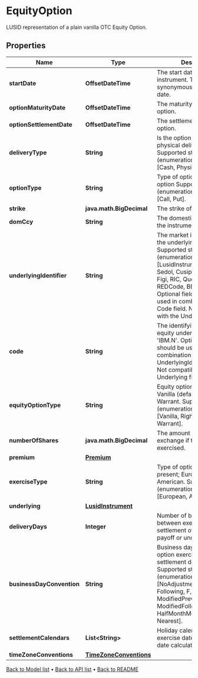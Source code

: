 

# EquityOption

LUSID representation of a plain vanilla OTC Equity Option.

## Properties

| Name | Type | Description | Notes |
|------------ | ------------- | ------------- | -------------|
|**startDate** | **OffsetDateTime** | The start date of the instrument. This is normally synonymous with the trade-date. |  |
|**optionMaturityDate** | **OffsetDateTime** | The maturity date of the option. |  |
|**optionSettlementDate** | **OffsetDateTime** | The settlement date of the option. |  [optional] |
|**deliveryType** | **String** | Is the option cash settled or physical delivery of option  Supported string (enumeration) values are: [Cash, Physical]. |  |
|**optionType** | **String** | Type of optionality for the option  Supported string (enumeration) values are: [Call, Put]. |  |
|**strike** | **java.math.BigDecimal** | The strike of the option. |  |
|**domCcy** | **String** | The domestic currency of the instrument. |  |
|**underlyingIdentifier** | **String** | The market identifier type of the underlying code, e.g RIC.  Supported string (enumeration) values are: [LusidInstrumentId, Isin, Sedol, Cusip, ClientInternal, Figi, RIC, QuotePermId, REDCode, BBGId, ICECode]. Optional field, should be used in combination with the Code field. Not compatible with the Underlying field. |  [optional] |
|**code** | **String** | The identifying code for the equity underlying, e.g. &#39;IBM.N&#39;. Optional field, should be used in combination with the UnderlyingIdentifier field. Not compatible with the Underlying field. |  [optional] |
|**equityOptionType** | **String** | Equity option types. E.g. Vanilla (default), RightsIssue, Warrant.  Supported string (enumeration) values are: [Vanilla, RightsIssue, Warrant]. |  [optional] |
|**numberOfShares** | **java.math.BigDecimal** | The amount of shares to exchange if the option is exercised. |  [optional] |
|**premium** | [**Premium**](Premium.md) |  |  [optional] |
|**exerciseType** | **String** | Type of optionality that is present; European, American.  Supported string (enumeration) values are: [European, American]. |  [optional] |
|**underlying** | [**LusidInstrument**](LusidInstrument.md) |  |  [optional] |
|**deliveryDays** | **Integer** | Number of business days between exercise date and settlement of the option payoff or underlying. |  [optional] |
|**businessDayConvention** | **String** | Business day convention for option exercise date to settlement date calculation. Supported string (enumeration) values are: [NoAdjustment, Previous, P, Following, F, ModifiedPrevious, MP, ModifiedFollowing, MF, HalfMonthModifiedFollowing, Nearest]. |  [optional] |
|**settlementCalendars** | **List&lt;String&gt;** | Holiday calendars for option exercise date to settlement date calculation. |  [optional] |
|**timeZoneConventions** | [**TimeZoneConventions**](TimeZoneConventions.md) |  |  [optional] |



[Back to Model list](../README.md#documentation-for-models) &#8226; [Back to API list](../README.md#documentation-for-api-endpoints) &#8226; [Back to README](../README.md)


